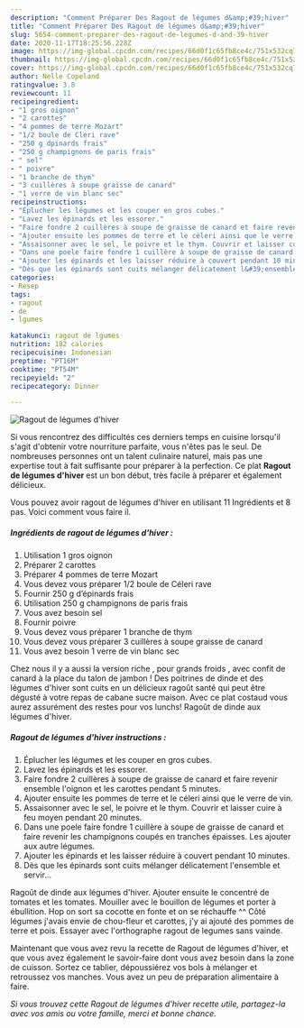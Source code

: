 ```yaml
---
description: "Comment Préparer Des Ragout de légumes d&amp;#39;hiver"
title: "Comment Préparer Des Ragout de légumes d&amp;#39;hiver"
slug: 5654-comment-preparer-des-ragout-de-legumes-d-and-39-hiver
date: 2020-11-17T18:25:56.228Z
image: https://img-global.cpcdn.com/recipes/66d0f1c65fb8ce4c/751x532cq70/ragout-de-legumes-dhiver-photo-principale-de-la-recette.jpg
thumbnail: https://img-global.cpcdn.com/recipes/66d0f1c65fb8ce4c/751x532cq70/ragout-de-legumes-dhiver-photo-principale-de-la-recette.jpg
cover: https://img-global.cpcdn.com/recipes/66d0f1c65fb8ce4c/751x532cq70/ragout-de-legumes-dhiver-photo-principale-de-la-recette.jpg
author: Nelle Copeland
ratingvalue: 3.8
reviewcount: 11
recipeingredient:
- "1 gros oignon"
- "2 carottes"
- "4 pommes de terre Mozart"
- "1/2 boule de Cleri rave"
- "250 g dpinards frais"
- "250 g champignons de paris frais"
- " sel"
- " poivre"
- "1 branche de thym"
- "3 cuillères à soupe graisse de canard"
- "1 verre de vin blanc sec"
recipeinstructions:
- "Éplucher les légumes et les couper en gros cubes."
- "Lavez les épinards et les essorer."
- "Faire fondre 2 cuillères à soupe de graisse de canard et faire revenir ensemble l&#39;oignon et les carottes pendant 5 minutes."
- "Ajouter ensuite les pommes de terre et le céleri ainsi que le verre de vin."
- "Assaisonner avec le sel, le poivre et le thym. Couvrir et laisser cuire à feu moyen pendant 20 minutes."
- "Dans une poele faire fondre 1 cuillère à soupe de graisse de canard et faire revenir les champignons coupés en tranches épaisses. Les ajouter aux autre légumes."
- "Ajouter les épinards et les laisser réduire à couvert pendant 10 minutes."
- "Dès que les épinards sont cuits mélanger délicatement l&#39;ensemble et servir..."
categories:
- Resep
tags:
- ragout
- de
- lgumes

katakunci: ragout de lgumes 
nutrition: 182 calories
recipecuisine: Indonesian
preptime: "PT16M"
cooktime: "PT54M"
recipeyield: "2"
recipecategory: Dinner

---
```



![Ragout de légumes d&#39;hiver](https://img-global.cpcdn.com/recipes/66d0f1c65fb8ce4c/751x532cq70/ragout-de-legumes-dhiver-photo-principale-de-la-recette.jpg)

Si vous rencontrez des difficultés ces derniers temps en cuisine lorsqu'il s'agit d'obtenir votre nourriture parfaite, vous n'êtes pas le seul. De nombreuses personnes ont un talent culinaire naturel, mais pas une expertise tout à fait suffisante pour préparer à la perfection. Ce plat <strong> Ragout de légumes d&#39;hiver </strong> est un bon début, très facile à préparer et également délicieux.

<!--inarticleads1-->

Vous pouvez avoir ragout de légumes d&#39;hiver en utilisant 11 Ingrédients et 8 pas. Voici comment vous faire il.

##### Ingrédients de ragout de légumes d&#39;hiver :

1. Utilisation 1 gros oignon
1. Préparer 2 carottes
1. Préparer 4 pommes de terre Mozart
1. Vous devez vous préparer 1/2 boule de Céleri rave
1. Fournir 250 g d’épinards frais
1. Utilisation 250 g champignons de paris frais
1. Vous avez besoin  sel
1. Fournir  poivre
1. Vous devez vous préparer 1 branche de thym
1. Vous devez vous préparer 3 cuillères à soupe graisse de canard
1. Vous avez besoin 1 verre de vin blanc sec


Chez nous il y a aussi la version riche , pour grands froids , avec confit de canard à la place du talon de jambon ! Des poitrines de dinde et des légumes d&#39;hiver sont cuits en un délicieux ragoût santé qui peut être dégusté à votre repas de cabane sucre maison. Avec ce plat costaud vous aurez assurément des restes pour vos lunchs! Ragoût de dinde aux légumes d&#39;hiver. 

<!--inarticleads2-->

##### Ragout de légumes d&#39;hiver instructions :

1. Éplucher les légumes et les couper en gros cubes.
1. Lavez les épinards et les essorer.
1. Faire fondre 2 cuillères à soupe de graisse de canard et faire revenir ensemble l&#39;oignon et les carottes pendant 5 minutes.
1. Ajouter ensuite les pommes de terre et le céleri ainsi que le verre de vin.
1. Assaisonner avec le sel, le poivre et le thym. Couvrir et laisser cuire à feu moyen pendant 20 minutes.
1. Dans une poele faire fondre 1 cuillère à soupe de graisse de canard et faire revenir les champignons coupés en tranches épaisses. Les ajouter aux autre légumes.
1. Ajouter les épinards et les laisser réduire à couvert pendant 10 minutes.
1. Dès que les épinards sont cuits mélanger délicatement l&#39;ensemble et servir...


Ragoût de dinde aux légumes d&#39;hiver. Ajouter ensuite le concentré de tomates et les tomates. Mouiller avec le bouillon de légumes et porter à ébullition. Hop on sort sa cocotte en fonte et on se réchauffe ^^ Côté légumes j&#39;avais envie de chou-fleur et carottes, j&#39;y ai ajouté des pommes de terre et pois. Essayer avec l&#39;orthographe ragout de legumes sans vainde. 

<!--inarticleads1-->

<p>
Maintenant que vous avez revu la recette de Ragout de légumes d&#39;hiver, et que vous avez également le savoir-faire dont vous avez besoin dans la zone de cuisson. Sortez ce tablier, dépoussiérez vos bols à mélanger et retroussez vos manches. Vous avez un peu de préparation alimentaire à faire.
</p>

<p>
<i>Si vous trouvez cette Ragout de légumes d&#39;hiver recette utile, partagez-la avec vos amis ou votre famille, merci et bonne chance.</i>
</p>
